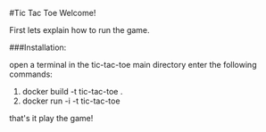 #Tic Tac Toe
Welcome!

First lets explain how to run the game.

###Installation:

open a terminal in the tic-tac-toe main directory 
enter the following commands:
1. docker build -t tic-tac-toe .
2. docker run -i -t tic-tac-toe

that's it play the game!

